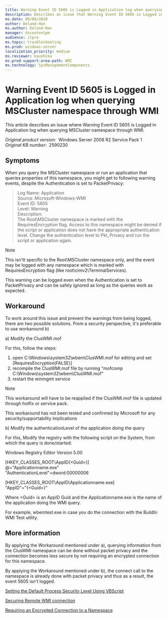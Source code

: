 ```yaml
---
title: Warning Event ID 5605 is Logged in Application log when querying MSCluster namespace through WMI
description: Describes an issue that Warning Event ID 5605 is Logged in Application log when querying MSCluster namespace through WMI.
ms.date: 09/08/2020
author: Deland-Han
ms.author: Deland-Han
manager: dscontentpm
audience: itpro
ms.topic: troubleshooting
ms.prod: windows-server
localization_priority: medium
ms.reviewer: kaushika
ms.prod-support-area-path: WMI
ms.technology: SysManagementComponents
---
```

# Warning Event ID 5605 is Logged in Application log when querying MSCluster namespace through WMI

This article describes an issue where Warning Event ID 5605 is Logged in Application log when querying MSCluster namespace through WMI.

_Original product version:_ &nbsp;Windows Server 2008 R2 Service Pack 1  
_Original KB number:_ &nbsp;2590230

## Symptoms

When you query the MSCluster  namespace or run an application that queries properties of this namespace, you might get to following warning events, despite the Authentication is set to PacketPrivacy:

> Log Name: Application  
Source: Microsoft-Windows-WMI  
Event ID: 5605  
Level: Warning  
Description:  
The Root\MSCluster namespace is marked with the RequiresEncryption flag. Access to this namespace might be denied if the script or application does not have the appropriate authentication level. Change the authentication level to Pkt_Privacy and run the script or application again.

> [!NOTE]
> This isn'tt specific to the Root\MSCluster namespace only, and the event may be logged with any namespace which is marked with RequiresEncryption flag (like root\cimv2\TerminalServices).
>
> This warning can be logged even when the Authentication is set to PacketPrivacy and can be safely ignored as long as the queries work as expected.

## Workaround

To work around this issue and prevent the warnings from being logged, there are two possible solutions. From a security perspective, it's preferable to use workaround b)

a) Modify the ClusWMI.mof

For this, follow the steps:

1. open C:\Windows\system32\wbem\ClusWMI.mof for editing and set [RequiresEncryption(FALSE)]
2. recompile the ClusWMI.mof file by running "mofcomp C:\Windows\system32\wbem\ClusWMI.mof"
3. restart the winmgmt service
> [!NOTE]
> This workaround will have to be reapplied if the ClusWMI.mof file is updated through hotfix or service pack.
>
> This workaround has not been tested and confirmed by Microsoft for any security/supportability implications

b) Modify the authenticationLevel of the application doing the query

For this, Modify the registry with the following script on the System, from which the query is done/started:

Windows Registry Editor Version 5.00  

[HKEY_CLASSES_ROOT\AppID\{\<Guid>}]  
 @="Applicationname.exe"  
 "AuthenticationLevel"=dword:00000006  

[HKEY_CLASSES_ROOT\AppID\Applicationname.exe]  
 "AppID"="{\<Guid>}"  

Where \<Guid> is an AppID Guid and the Applicationname.exe is the name of the application doing the WMI query.  

For example, wbemtest.exe in case you do the connection with the BuildIn WMI Test utility.

## More information

By applying the Workaround mentioned under a), querying information from the ClusWMI namespace can be done without packet privacy and the connection becomes less secure by not requiring an encrypted connection for this namespace.

By applying the Workaround mentioned under b), the connect call to the namespace is already done with packet privacy and thus as a result, the event 5605 isn't logged.

[Setting the Default Process Security Level Using VBScript](https://msdn.microsoft.com/library/aa393618%28vs.85%29.aspx) 

[Securing Remote WMI connection](https://msdn.microsoft.com/library/aa393266.aspx) 

[Requiring an Encrypted Connection to a Namespace](https://msdn.microsoft.com/library/aa393068%28vs.85%29.aspx)
